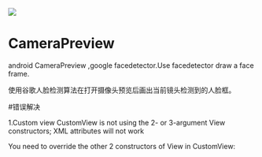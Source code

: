 [![](https://travis-ci.org/kong-jing/Alamofire.svg?branch=master)](https://travis-ci.org/kong-jing/PreRect)
# CameraPreview
android CameraPreview ,google facedetector.Use facedetector draw a face frame.

使用谷歌人脸检测算法在打开摄像头预览后画出当前镜头检测到的人脸框。

#错误解决

1.Custom view CustomView is not using the 2- or 3-argument View constructors; XML attributes will not work

You need to override the other 2 constructors of View in CustomView:
